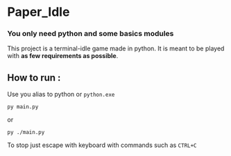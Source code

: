 # Paper_Idle
### You only need python and some basics modules
This project is a terminal-idle game made in python.
It is meant to be played with **as few requirements as possible**.

## How to run :
Use you alias to python or `python.exe`
```
py main.py
```
or
```
py ./main.py
```
To stop just escape with keyboard with commands such as `CTRL+C`
